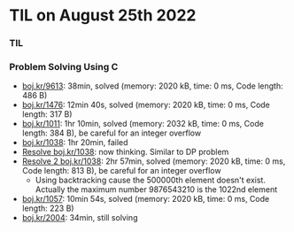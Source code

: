 # **TIL on August 25th 2022**
### TIL
### Problem Solving Using C
- [boj.kr/9613](../../../Problem%20Solving/boj/Math/9613-08-25-2022.cpp): 38min, solved (memory: 2020 kB, time: 0 ms, Code length: 486 B)
- [boj.kr/1476](../../../Problem%20Solving/boj/Math/1476-08-25-2022.cpp): 12min 40s, solved (memory: 2020 kB, time: 0 ms, Code length: 317 B)
- [boj.kr/1011](../../../Problem%20Solving/boj/Math/1011-08-25-2022.cpp): 1hr 10min, solved (memory: 2032 kB, time: 0 ms, Code length: 384 B), be careful for an integer overflow
- [boj.kr/1038](../../../Problem%20Solving/boj/Math/1038-08-25-2022.cpp): 1hr 20min, failed
- [Resolve boj.kr/1038](../../../Problem%20Solving/boj/Math/1038-re-08-25-2022.cpp): now thinking. Similar to DP problem
- [Resolve 2 boj.kr/1038](../../../Problem%20Solving/boj/Math/1038-re2-08-25-2022.cpp): 2hr 57min, solved (memory: 2020 kB, time: 0 ms, Code length: 813 B), be careful for an integer overflow
  * Using backtracking cause the 500000th element doesn't exist. Actually the maximum number 9876543210 is the 1022nd element
- [boj.kr/1057](../../../Problem%20Solving/boj/Math/1057-08-25-2022.cpp): 10min 54s, solved (memory: 2020 kB, time: 0 ms, Code length: 223 B)
- [boj.kr/2004](../../../Problem%20Solving/boj/Math/2004-08-25-2022.cpp): 34min, still solving